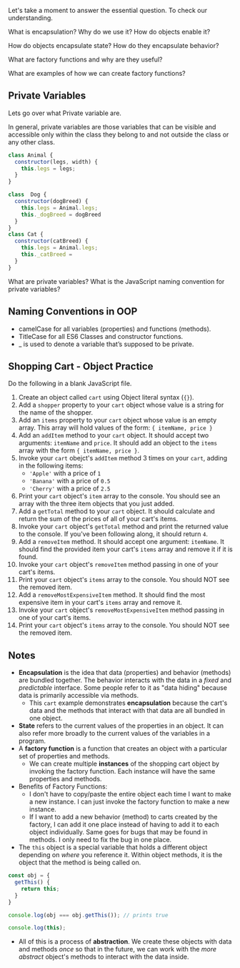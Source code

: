 Let's take a moment to answer the essential question. To check our understanding.

What is encapsulation? Why do we use it? How do objects enable it?

How do objects encapsulate state? How do they encapsulate behavior?

What are factory functions and why are they useful?

What are examples of how we can create factory functions?

## Private Variables

Lets go over what Private variable are.

In general, private variables are those variables that can be visible and accessible only within the class they belong to and not outside the class or any other class. 
```js
class Animal {
  constructor(legs, width) {
    this.legs = legs;
  }
}

class  Dog {
  constructor(dogBreed) {
    this.legs = Animal.legs;
    this._dogBreed = dogBreed
  }
}
class Cat {
  constructor(catBreed) {
    this.legs = Animal.legs;
    this._catBreed = 
  }
}
```

What are private variables? What is the JavaScript naming convention for private variables?

## Naming Conventions in OOP
* camelCase for all variables (properties) and functions (methods).
* TitleCase for all ES6 Classes and constructor functions. 
* _ is used to denote a variable that’s supposed to be private.

## Shopping Cart - Object Practice

Do the following in a blank JavaScript file.

1. Create an object called `cart` using Object literal syntax (`{}`).
2. Add a `shopper` property to your `cart` object whose value is a string for the name of the shopper.
3. Add an `items` property to your `cart` object whose value is an empty array. This array will hold values of the form: `{ itemName, price }`
4. Add an `addItem` method to your `cart` object. It should accept two arguments: `itemName` and `price`. It should add an object to the `items` array with the form `{ itemName, price }`.
5. Invoke your `cart` obejct's `addItem` method 3 times on your `cart`, adding in the following items:
    * `'Apple'` with a price of `1`
    * `'Banana'` with a price of `0.5`
    * `'Cherry'` with a price of `2.5`
6. Print your `cart` object's `item` array to the console. You should see an array with the three item objects that you just added.
7. Add a `getTotal` method to your `cart` object. It should calculate and return the sum of the prices of all of your cart's items.
8. Invoke your `cart` object's `getTotal` method and print the returned value to the console. If you've been following along, it should return `4`.
9. Add a `removeItem` method. It should accept one argument: `itemName`. It should find the provided item your cart's `items` array and remove it if it is found. 
10. Invoke your `cart` object's `removeItem` method passing in one of your cart's items.
11. Print your `cart` object's `items` array to the console. You should NOT see the removed item.
12. Add a `removeMostExpensiveItem` method. It should find the most expensive item in your cart's `items` array and remove it.
13. Invoke your `cart` object's `removeMostExpensiveItem` method passing in one of your cart's items.
14. Print your `cart` object's `items` array to the console. You should NOT see the removed item.


## Notes
* **Encapsulation** is the idea that data (properties) and behavior (methods) are bundled together. The behavior interacts with the data in a _fixed_ and _predictable_ interface. Some people refer to it as "data hiding" because data is primarily accessible via methods.
  * This `cart` example demonstrates **encapsulation** because the cart's data and the methods that interact with that data are all bundled in one object.
* **State** refers to the current values of the properties in an object. It can also refer more broadly to the current values of the variables in a program.
* A **factory function** is a function that creates an object with a particular set of properties and methods.
  * We can create multiple **instances** of the shopping cart object by invoking the factory function. Each instance will have the same properties and methods.
* Benefits of Factory Functions:
   * I don't have to copy/paste the entire object each time I want to make a new instance. I can just invoke the factory function to make a new instance.
   * If I want to add a new behavior (method) to carts created by the factory, I can add it one place instead of having to add it to each object individually. Same goes for bugs that may be found in methods. I only need to fix the bug in one place.
* The `this` object is a special variable that holds a different object depending on _where_ you reference it. Within object methods, it is the object that the method is being called on.

```js
const obj = {
  getThis() {
    return this;
  }
}

console.log(obj === obj.getThis()); // prints true

console.log(this);
```

* All of this is a process of **abstraction**. We create these objects with data and methods _once_ so that in the future, we can work with the _more abstract_ object's methods to interact with the data inside.